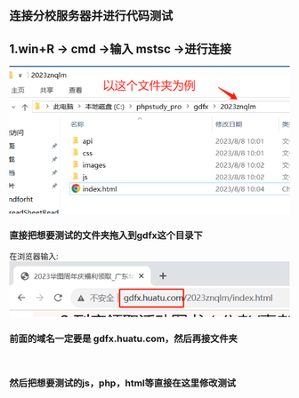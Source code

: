 ## 连接分校服务器并进行代码测试
## 1.win+R -> cmd ->输入 mstsc ->进行连接 <br>
![img_21.png](img_21.png)
<br>
### 直接把想要测试的文件夹拖入到**gdfx**这个目录下 <br>

在浏览器输入:<br>
![img_22.png](img_22.png)
<br>
### 前面的域名一定要是 gdfx.huatu.com，然后再接文件夹
<br>

### 然后把想要测试的js，php，html等直接在这里修改测试<br>

